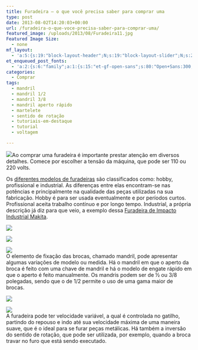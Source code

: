```yaml
---
title: Furadeira – o que você precisa saber para comprar uma
type: post
date: 2013-08-02T14:20:03+00:00
url: /furadeira-o-que-voce-precisa-saber-para-comprar-uma/
featured_image: /uploads/2013/08/Furadeira11.jpg
Featured Image Size:
  - none
mf_layout:
  - 'a:5:{s:19:"block-layout-header";N;s:19:"block-layout-slider";N;s:22:"block-layout-structure";s:10:"full-width";s:25:"block-layout-left_sidebar";s:18:"users-page-sidebar";s:26:"block-layout-right_sidebar";s:18:"users-page-sidebar";}'
et_enqueued_post_fonts:
  - 'a:2:{s:6:"family";a:1:{s:15:"et-gf-open-sans";s:80:"Open+Sans:300,300italic,regular,italic,600,600italic,700,700italic,800,800italic";}s:6:"subset";a:2:{i:0;s:5:"latin";i:1;s:9:"latin-ext";}}'
categories:
  - Comprar
tags:
  - mandril
  - mandril 1/2
  - mandril 3/8
  - mandril aperto rápido
  - martelete
  - sentido de rotação
  - tutoriais-em-destaque
  - tutorial
  - voltagem

---
```

![][1]Ao comprar uma furadeira é importante prestar atenção em diversos detalhes. Comece por escolher a tensão da máquina, que pode ser 110 ou 220 volts.

Os <a href="http://www.taqi.com.br/taqi/ferramentas-eletricas/furadeiras/cat130022/" target="_blank">diferentes modelos de furadeiras</a> são classificados como: hobby, profissional e industrial. As diferenças entre elas encontram-se nas potências e principalmente na qualidade das peças utilizadas na sua fabricação. Hobby é para ser usada eventualmente e por períodos curtos. Profissional aceita trabalho contínuo e por longo tempo. Industrial, a própria descrição já diz para que veio, a exemplo dessa <a href="http://www.taqi.com.br/produto/furadeiras/furadeira-de-impacto-industrial-makita-de-710-watts-hp1630k/084684/" target="_blank">Furadeira de Impacto Industrial Makita</a>.

![][2] 

![][3] 

![][4]  
O elemento de fixação das brocas, chamado mandril, pode apresentar algumas variações de modelo ou medida. Há o mandril em que o aperto da broca é feito com uma chave de mandril e há o modelo de engate rápido em que o aperto é feito manualmente. Os mandris podem ser de ½ ou 3/8 polegadas, sendo que o de 1/2 permite o uso de uma gama maior de brocas.

![][5] 

![][6]  
A furadeira pode ter velocidade variável, a qual é controlada no gatilho, partindo do repouso e indo até sua velocidade máxima de uma maneira suave, que é o ideal para se furar peças metálicas. Há também a inversão do sentido de rotação, que pode ser utilizada, por exemplo, quando a broca travar no furo que está sendo executado.

 [1]: /uploads/tutoriais/dicas-furadeira/furadeira-1.jpg
 [2]: /uploads/tutoriais/dicas-furadeira/furadeira-2.jpg
 [3]: /uploads/tutoriais/dicas-furadeira/furadeira-3.jpg
 [4]: /uploads/tutoriais/dicas-furadeira/furadeira-7.jpg
 [5]: /uploads/tutoriais/dicas-furadeira/furadeira-5.jpg
 [6]: /uploads/tutoriais/dicas-furadeira/furadeira-4.jpg